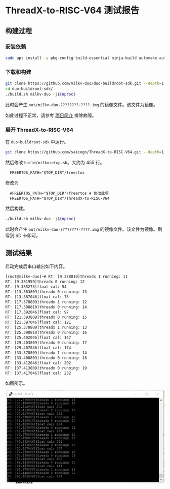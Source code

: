 # ThreadX-to-RISC-V64 测试报告

## 构建过程

### 安装依赖

```bash
sudo apt install -y pkg-config build-essential ninja-build automake autoconf libtool wget curl git gcc libssl-dev bc slib squashfs-tools android-sdk-libsparse-utils jq python3-distutils scons parallel tree python3-dev python3-pip device-tree-compiler ssh cpio fakeroot libncurses5 flex bison libncurses5-dev genext2fs rsync unzip dosfstools mtools tcl openssh-client cmake expect -y
```

### 下载和构建

```bash
git clone https://github.com/milkv-duo/duo-buildroot-sdk.git --depth=1
cd duo-buildroot-sdk/
./build.sh milkv-duo -j${nproc}
```

此时会产生 `out/milkv-duo-????????-????.img` 的镜像文件。该文件为镜像。

如此过程不正常，请参考 [项目简介](https://github.com/milkv-duo/duo-buildroot-sdk/blob/develop/README-zh.md) 排除故障。

### 展开 ThreadX-to-RISC-V64

在 `duo-buildroot-sdk` 中运行。

```bash
git clone https://github.com/saicogn/ThreadX-to-RISC-V64.git --depth=1
```

然后修改 `build/milkvsetup.sh`。大约为 455 行。

```text
  FREERTOS_PATH="$TOP_DIR"/freertos
```

修改为

```text
  #FREERTOS_PATH="$TOP_DIR"/freertos # 修改此项
  FREERTOS_PATH="$TOP_DIR"/ThreadX-to-RISC-V64
```

然后构建。

```bash
./build.sh milkv-duo -j${nproc}
```

此时会产生 `out/milkv-duo-????????-????.img` 的镜像文件。该文件为镜像。刷写到 SD 卡即可。

## 测试结果

启动完成后串口输出如下内容。

```text
[root@milkv-duo]~# RT: [9.378810]threadx 1 running: 11
RT: [9.381959]threadx 0 running: 12
RT: [9.385273]float cal: 54
RT: [13.383809]threadx 0 running: 13
RT: [13.387046]float cal: 75
RT: [17.378809]threadx 1 running: 12
RT: [17.388810]threadx 0 running: 14
RT: [17.392046]float cal: 97
RT: [21.393809]threadx 0 running: 15
RT: [21.397046]float cal: 121
RT: [25.378809]threadx 1 running: 13
RT: [25.398810]threadx 0 running: 16
RT: [25.402046]float cal: 147
RT: [29.403809]threadx 0 running: 17
RT: [29.407046]float cal: 174
RT: [33.378809]threadx 1 running: 14
RT: [33.408809]threadx 0 running: 18
RT: [33.412046]float cal: 202
RT: [37.413809]threadx 0 running: 19
RT: [37.417046]float cal: 232
```

如图所示。

![uart](./img/uart.png)


